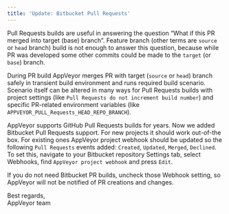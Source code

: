 ```yaml
---
title: 'Update: Bitbucket Pull Requests'
---
```


Pull Requests builds are useful in answering the question “What if this PR merged into target (base) branch”. Feature branch (other terms are `source` or `head` branch) build is not enough to answer this question, because while PR was developed some other commits could be made to the `target` (or `base`) branch.

During PR build AppVeyor merges PR with target (`source` or `head`) branch safely in transient build environment and runs required build scenario. Scenario itself can be altered in many ways for Pull Requests builds with project settings (like `Pull Requests do not increment build number`) and specific PR-related environment variables (like `APPVEYOR_PULL_Requests_HEAD_REPO_BRANCH`).

AppVeyor supports GitHub Pull Requests builds for years. Now we added Bitbucket Pull Requests support. For new projects it should work out-of-the box. For existing ones AppVeyor project webhook should be updated so the following `Pull Requests` events added: `Created`, `Updated`, `Merged`, `Declined`. To set this, navigate to your Bitbucket repository Settings tab, select Webhooks, find `AppVeyor project webhook` and press `Edit`.

If you do not need Bitbucket PR builds, uncheck those Webhook setting, so AppVeyor will not be notified of PR creations and changes.

Best regards,<br>
AppVeyor team

